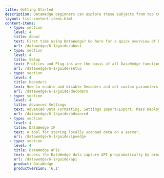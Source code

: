 ```yaml
---
title: Getting Started
description: DataWedge beginners can explore these subjects from top to bottom for a trouble-free experience. Advanced users can skip directly to the features they need.
layout: list-content-items.html
content-items:
  - type: section
    level: 4
    title: About
    text: First time using DataWedge? Go here for a quick overview of how DataWedge works and what it can do for any app.
    url: /datawedge/6-1/guide/about
  - type: section
    level: 4
    title: Setup
    text: Profiles and Plug-ins are the basis of all DataWedge functionality. This guide covers their basic use and default settings. 
    url: /datawedge/6-1/guide/setup
  - type: section
    level: 4
    title: Decoders
    text: How to enable and disable Decoders and set custom parameters for maximum scanning accuracy and efficiency. 
    url: /datawedge/6-1/guide/decoders
  - type: section
    level: 4
    title: Advanced Settings
    text: Advanced Data Formatting, Settings Import/Export, Mass Deployment and other advanced DataWedge settings and options. 
    url: /datawedge/6-1/guide/advanced
  - type: section
    level: 4
    title: DataWedge IP
    text: A tool for storing locally scanned data on a server. 
    url: /datawedge/6-1/guide/ipwedge
  - type: section
    level: 4
    title: DataWedge APIs
    text: Access the DataWedge data capture API programatically by broadcasting an Android intent. 
    url: /datawedge/6-1/guide/api
    product: DataWedge
	productversion: '6.1'
---
```

    












